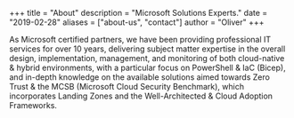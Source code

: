 +++
title = "About"
description = "Microsoft Solutions Experts."
date = "2019-02-28"
aliases = ["about-us", "contact"]
author = "Oliver"
+++

As Microsoft certified partners, we have been providing professional IT services for over 10 years, delivering subject matter expertise in the overall design, implementation, management, and monitoring of both cloud-native & hybrid environments, with a particular focus on PowerShell & IaC (Bicep), and in-depth knowledge on the available solutions aimed towards Zero Trust & the MCSB (Microsoft Cloud Security Benchmark), which incorporates Landing Zones and the Well-Architected & Cloud Adoption Frameworks.
